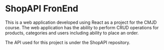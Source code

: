 # ShopAPI FronEnd

This is a web application developed using React as a project for the CMJD course. The web application has the ability to perform CRUD operations for products, categories and users including ability to place an order. 

The API used for this project is under the ShopAPI repository.
